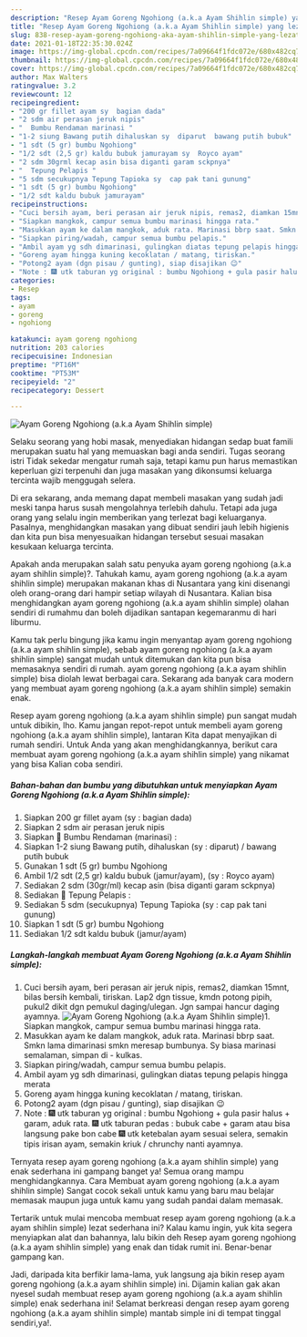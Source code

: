 ```yaml
---
description: "Resep Ayam Goreng Ngohiong (a.k.a Ayam Shihlin simple) yang lezat Untuk Jualan"
title: "Resep Ayam Goreng Ngohiong (a.k.a Ayam Shihlin simple) yang lezat Untuk Jualan"
slug: 838-resep-ayam-goreng-ngohiong-aka-ayam-shihlin-simple-yang-lezat-untuk-jualan
date: 2021-01-18T22:35:30.024Z
image: https://img-global.cpcdn.com/recipes/7a09664f1fdc072e/680x482cq70/ayam-goreng-ngohiong-aka-ayam-shihlin-simple-foto-resep-utama.jpg
thumbnail: https://img-global.cpcdn.com/recipes/7a09664f1fdc072e/680x482cq70/ayam-goreng-ngohiong-aka-ayam-shihlin-simple-foto-resep-utama.jpg
cover: https://img-global.cpcdn.com/recipes/7a09664f1fdc072e/680x482cq70/ayam-goreng-ngohiong-aka-ayam-shihlin-simple-foto-resep-utama.jpg
author: Max Walters
ratingvalue: 3.2
reviewcount: 12
recipeingredient:
- "200 gr fillet ayam sy  bagian dada"
- "2 sdm air perasan jeruk nipis"
- "  Bumbu Rendaman marinasi "
- "1-2 siung Bawang putih dihaluskan sy  diparut  bawang putih bubuk"
- "1 sdt (5 gr) bumbu Ngohiong"
- "1/2 sdt (2,5 gr) kaldu bubuk jamurayam sy  Royco ayam"
- "2 sdm 30grml kecap asin bisa diganti garam sckpnya"
- "  Tepung Pelapis "
- "5 sdm secukupnya Tepung Tapioka sy  cap pak tani gunung"
- "1 sdt (5 gr) bumbu Ngohiong"
- "1/2 sdt kaldu bubuk jamurayam"
recipeinstructions:
- "Cuci bersih ayam, beri perasan air jeruk nipis, remas2, diamkan 15mnt, bilas bersih kembali, tiriskan. Lap2 dgn tissue, kmdn potong pipih, pukul2 dikit dgn pemukul daging/ulegan. Jgn sampai hancur daging ayamnya."
- "Siapkan mangkok, campur semua bumbu marinasi hingga rata."
- "Masukkan ayam ke dalam mangkok, aduk rata. Marinasi bbrp saat. Smkn lama dimarinasi smkn meresap bumbunya. Sy biasa marinasi semalaman, simpan di  kulkas."
- "Siapkan piring/wadah, campur semua bumbu pelapis."
- "Ambil ayam yg sdh dimarinasi, gulingkan diatas tepung pelapis hingga merata"
- "Goreng ayam hingga kuning kecoklatan / matang, tiriskan."
- "Potong2 ayam (dgn pisau / gunting), siap disajikan 😉"
- "Note : 🎆 utk taburan yg original : bumbu Ngohiong + gula pasir halus + garam, aduk rata. 🎆 utk taburan pedas : bubuk cabe + garam atau bisa langsung pake bon cabe 🎆 utk ketebalan ayam sesuai selera, semakin tipis irisan ayam, semakin kriuk / chrunchy nanti ayamnya."
categories:
- Resep
tags:
- ayam
- goreng
- ngohiong

katakunci: ayam goreng ngohiong 
nutrition: 203 calories
recipecuisine: Indonesian
preptime: "PT16M"
cooktime: "PT53M"
recipeyield: "2"
recipecategory: Dessert

---
```



![Ayam Goreng Ngohiong (a.k.a Ayam Shihlin simple)](https://img-global.cpcdn.com/recipes/7a09664f1fdc072e/680x482cq70/ayam-goreng-ngohiong-aka-ayam-shihlin-simple-foto-resep-utama.jpg)

Selaku seorang yang hobi masak, menyediakan hidangan sedap buat famili merupakan suatu hal yang memuaskan bagi anda sendiri. Tugas seorang istri Tidak sekedar mengatur rumah saja, tetapi kamu pun harus memastikan keperluan gizi terpenuhi dan juga masakan yang dikonsumsi keluarga tercinta wajib menggugah selera.

Di era  sekarang, anda memang dapat membeli masakan yang sudah jadi meski tanpa harus susah mengolahnya terlebih dahulu. Tetapi ada juga orang yang selalu ingin memberikan yang terlezat bagi keluarganya. Pasalnya, menghidangkan masakan yang dibuat sendiri jauh lebih higienis dan kita pun bisa menyesuaikan hidangan tersebut sesuai masakan kesukaan keluarga tercinta. 



Apakah anda merupakan salah satu penyuka ayam goreng ngohiong (a.k.a ayam shihlin simple)?. Tahukah kamu, ayam goreng ngohiong (a.k.a ayam shihlin simple) merupakan makanan khas di Nusantara yang kini disenangi oleh orang-orang dari hampir setiap wilayah di Nusantara. Kalian bisa menghidangkan ayam goreng ngohiong (a.k.a ayam shihlin simple) olahan sendiri di rumahmu dan boleh dijadikan santapan kegemaranmu di hari liburmu.

Kamu tak perlu bingung jika kamu ingin menyantap ayam goreng ngohiong (a.k.a ayam shihlin simple), sebab ayam goreng ngohiong (a.k.a ayam shihlin simple) sangat mudah untuk ditemukan dan kita pun bisa memasaknya sendiri di rumah. ayam goreng ngohiong (a.k.a ayam shihlin simple) bisa diolah lewat berbagai cara. Sekarang ada banyak cara modern yang membuat ayam goreng ngohiong (a.k.a ayam shihlin simple) semakin enak.

Resep ayam goreng ngohiong (a.k.a ayam shihlin simple) pun sangat mudah untuk dibikin, lho. Kamu jangan repot-repot untuk membeli ayam goreng ngohiong (a.k.a ayam shihlin simple), lantaran Kita dapat menyajikan di rumah sendiri. Untuk Anda yang akan menghidangkannya, berikut cara membuat ayam goreng ngohiong (a.k.a ayam shihlin simple) yang nikamat yang bisa Kalian coba sendiri.

<!--inarticleads1-->

##### Bahan-bahan dan bumbu yang dibutuhkan untuk menyiapkan Ayam Goreng Ngohiong (a.k.a Ayam Shihlin simple):

1. Siapkan 200 gr fillet ayam (sy : bagian dada)
1. Siapkan 2 sdm air perasan jeruk nipis
1. Siapkan  🌠 Bumbu Rendaman (marinasi) :
1. Siapkan 1-2 siung Bawang putih, dihaluskan (sy : diparut) / bawang putih bubuk
1. Gunakan 1 sdt (5 gr) bumbu Ngohiong
1. Ambil 1/2 sdt (2,5 gr) kaldu bubuk (jamur/ayam), (sy : Royco ayam)
1. Sediakan 2 sdm (30gr/ml) kecap asin (bisa diganti garam sckpnya)
1. Sediakan  🌠 Tepung Pelapis :
1. Sediakan 5 sdm (secukupnya) Tepung Tapioka (sy : cap pak tani gunung)
1. Siapkan 1 sdt (5 gr) bumbu Ngohiong
1. Sediakan 1/2 sdt kaldu bubuk (jamur/ayam)




<!--inarticleads2-->

##### Langkah-langkah membuat Ayam Goreng Ngohiong (a.k.a Ayam Shihlin simple):

1. Cuci bersih ayam, beri perasan air jeruk nipis, remas2, diamkan 15mnt, bilas bersih kembali, tiriskan. Lap2 dgn tissue, kmdn potong pipih, pukul2 dikit dgn pemukul daging/ulegan. Jgn sampai hancur daging ayamnya.
<img src="https://img-global.cpcdn.com/steps/84cee68901a159b5/160x128cq70/ayam-goreng-ngohiong-aka-ayam-shihlin-simple-langkah-memasak-1-foto.jpg" alt="Ayam Goreng Ngohiong (a.k.a Ayam Shihlin simple)">1. Siapkan mangkok, campur semua bumbu marinasi hingga rata.
1. Masukkan ayam ke dalam mangkok, aduk rata. Marinasi bbrp saat. Smkn lama dimarinasi smkn meresap bumbunya. Sy biasa marinasi semalaman, simpan di -  kulkas.
1. Siapkan piring/wadah, campur semua bumbu pelapis.
1. Ambil ayam yg sdh dimarinasi, gulingkan diatas tepung pelapis hingga merata
1. Goreng ayam hingga kuning kecoklatan / matang, tiriskan.
1. Potong2 ayam (dgn pisau / gunting), siap disajikan 😉
1. Note : 🎆 utk taburan yg original : bumbu Ngohiong + gula pasir halus + garam, aduk rata. 🎆 utk taburan pedas : bubuk cabe + garam atau bisa langsung pake bon cabe 🎆 utk ketebalan ayam sesuai selera, semakin tipis irisan ayam, semakin kriuk / chrunchy nanti ayamnya.




Ternyata resep ayam goreng ngohiong (a.k.a ayam shihlin simple) yang enak sederhana ini gampang banget ya! Semua orang mampu menghidangkannya. Cara Membuat ayam goreng ngohiong (a.k.a ayam shihlin simple) Sangat cocok sekali untuk kamu yang baru mau belajar memasak maupun juga untuk kamu yang sudah pandai dalam memasak.

Tertarik untuk mulai mencoba membuat resep ayam goreng ngohiong (a.k.a ayam shihlin simple) lezat sederhana ini? Kalau kamu ingin, yuk kita segera menyiapkan alat dan bahannya, lalu bikin deh Resep ayam goreng ngohiong (a.k.a ayam shihlin simple) yang enak dan tidak rumit ini. Benar-benar gampang kan. 

Jadi, daripada kita berfikir lama-lama, yuk langsung aja bikin resep ayam goreng ngohiong (a.k.a ayam shihlin simple) ini. Dijamin kalian gak akan nyesel sudah membuat resep ayam goreng ngohiong (a.k.a ayam shihlin simple) enak sederhana ini! Selamat berkreasi dengan resep ayam goreng ngohiong (a.k.a ayam shihlin simple) mantab simple ini di tempat tinggal sendiri,ya!.

